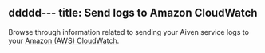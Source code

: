 ddddd---
title: Send logs to Amazon CloudWatch
---

Browse through information related to sending your Aiven service logs to
your [Amazon (AWS) CloudWatch](https://aws.amazon.com/cloudwatch/).
